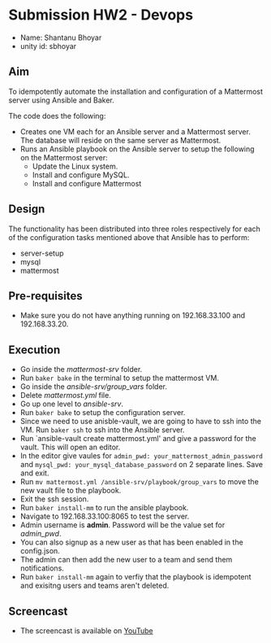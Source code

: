 # Submission HW2 - Devops

* Name: Shantanu Bhoyar
* unity id: sbhoyar

## Aim

To idempotently automate the installation and configuration of a Mattermost server using Ansible and Baker.

The code does the following: 

* Creates one VM each for an Ansible server and a Mattermost server. The database will reside on the same server as Mattermost.
* Runs an Ansible playbook on the Ansible server to setup the following on the Mattermost server:
  * Update the Linux system.
  * Install and configure MySQL.
  * Install and configure Mattermost

## Design

The functionality has been distributed into three roles respectively for each of the configuration tasks mentioned above that Ansible has to perform:

* server-setup
* mysql
* mattermost

## Pre-requisites

* Make sure you do not have anything running on 192.168.33.100 and 192.168.33.20.

## Execution

* Go inside the *mattermost-srv* folder.
* Run `baker bake` in the terminal to setup the mattermost VM.
* Go inside the *ansible-srv/group_vars* folder.
* Delete *mattermost.yml* file.
* Go up one level to *ansible-srv*.
* Run `baker bake` to setup the configuration server.
* Since we need to use anisble-vault, we are going to have to ssh into the VM. Run `baker ssh` to ssh into the Ansible server.
* Run `ansible-vault create mattermost.yml' and give a password for the vault. This will open an editor.
* In the editor give vaules for `admin_pwd: your_mattermost_admin_password` and `mysql_pwd: your_mysql_database_password` on 2 separate lines. Save and exit.
* Run `mv mattermost.yml /ansible-srv/playbook/group_vars` to move the new vault file to the playbook.
* Exit the ssh session.
* Run `baker install-mm` to run the ansible playbook.
* Navigate to 192.168.33.100:8065 to test the server.
* Admin username is **admin**. Password will be the value set for *admin_pwd*.
* You can also signup as a new user as that has been enabled in the config.json.
* The admin can then add the new user to a team and send them notifications.
* Run `baker install-mm` again to verfiy that the playbook is idempotent and exisitng users and teams aren't deleted.

## Screencast

* The screencast is available on [YouTube](https://youtu.be/hHFUzlqnN5E)
